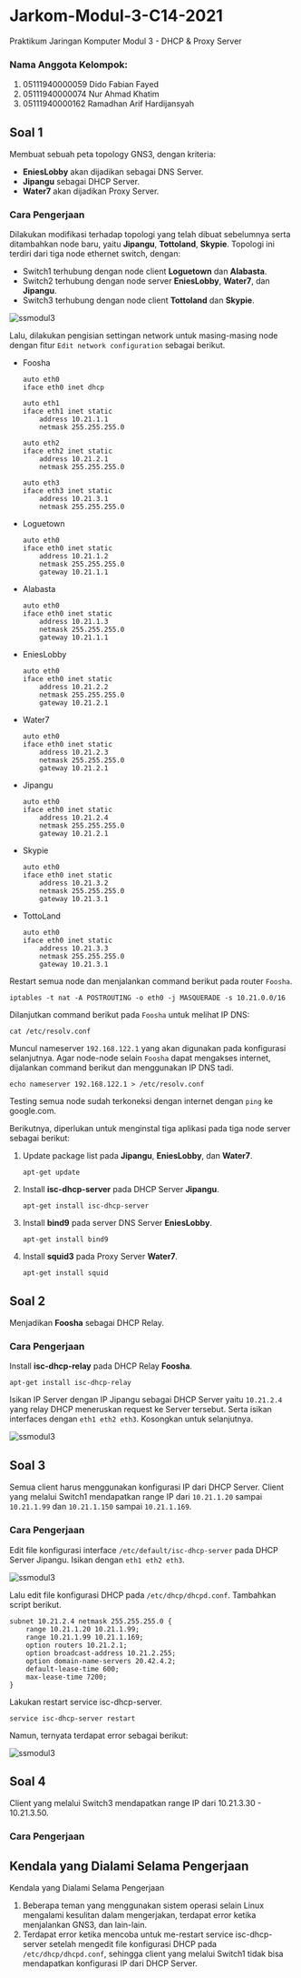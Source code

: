 # Jarkom-Modul-3-C14-2021
Praktikum Jaringan Komputer Modul 3 - DHCP & Proxy Server
### Nama Anggota Kelompok:
1. 05111940000059 	Dido Fabian Fayed <br>
2. 05111940000074	Nur Ahmad Khatim <br>
3. 05111940000162	Ramadhan Arif Hardijansyah

## Soal 1
Membuat sebuah peta topology GNS3, dengan kriteria:
- **EniesLobby** akan dijadikan sebagai DNS Server.
- **Jipangu** sebagai DHCP Server.
- **Water7** akan dijadikan Proxy Server.

### Cara Pengerjaan
Dilakukan modifikasi terhadap topologi yang telah dibuat sebelumnya serta ditambahkan node baru, yaitu **Jipangu**, **Tottoland**, **Skypie**. Topologi ini terdiri dari tiga node ethernet switch, dengan:
- Switch1 terhubung dengan node client **Loguetown** dan **Alabasta**.
- Switch2 terhubung dengan node server **EniesLobby**, **Water7**, dan **Jipangu**.
- Switch3 terhubung dengan node client **Tottoland** dan **Skypie**.

![ssmodul3](https://github.com/DidoFayed/jarkom-modul-3-C14-2021-/blob/main/ssmodul3/1_1_Topology.png)

Lalu, dilakukan pengisian settingan network untuk masing-masing node dengan fitur `Edit network configuration` sebagai berikut.

- Foosha
	```
	auto eth0
	iface eth0 inet dhcp

	auto eth1
	iface eth1 inet static
		address 10.21.1.1
		netmask 255.255.255.0

	auto eth2
	iface eth2 inet static
		address 10.21.2.1
		netmask 255.255.255.0

	auto eth3
	iface eth3 inet static
		address 10.21.3.1
		netmask 255.255.255.0
	```
  
- Loguetown
	```
	auto eth0
	iface eth0 inet static
		address 10.21.1.2
		netmask 255.255.255.0
		gateway 10.21.1.1
	```
  
- Alabasta
	```
	auto eth0
	iface eth0 inet static
		address 10.21.1.3
		netmask 255.255.255.0
		gateway 10.21.1.1
	```
  
- EniesLobby
	```
	auto eth0
	iface eth0 inet static
		address 10.21.2.2
		netmask 255.255.255.0
		gateway 10.21.2.1
	```
  
- Water7
	```
	auto eth0
	iface eth0 inet static
		address 10.21.2.3
		netmask 255.255.255.0
		gateway 10.21.2.1
	```

- Jipangu
	```
	auto eth0
	iface eth0 inet static
		address 10.21.2.4
		netmask 255.255.255.0
		gateway 10.21.2.1
	```

- Skypie
	```
	auto eth0
	iface eth0 inet static
		address 10.21.3.2
		netmask 255.255.255.0
		gateway 10.21.3.1
	```

- TottoLand
	```
	auto eth0
	iface eth0 inet static
		address 10.21.3.3
		netmask 255.255.255.0
		gateway 10.21.3.1
	```
  
Restart semua node dan menjalankan command berikut pada router `Foosha`.
```
iptables -t nat -A POSTROUTING -o eth0 -j MASQUERADE -s 10.21.0.0/16
```
Dilanjutkan command berikut pada `Foosha` untuk melihat IP DNS:
```
cat /etc/resolv.conf
```
Muncul nameserver `192.168.122.1` yang akan digunakan pada konfigurasi selanjutnya. Agar node-node selain `Foosha` dapat mengakses internet, dijalankan command berikut dan menggunakan IP DNS tadi.
```
echo nameserver 192.168.122.1 > /etc/resolv.conf
```
Testing semua node sudah terkoneksi dengan internet dengan `ping` ke google.com.

Berikutnya, diperlukan untuk menginstal tiga aplikasi pada tiga node server sebagai berikut:
1. Update package list pada **Jipangu**, **EniesLobby**, dan **Water7**.
	```
	apt-get update
	```

2. Install **isc-dhcp-server** pada DHCP Server **Jipangu**.
	```
	apt-get install isc-dhcp-server
	```

3. Install **bind9** pada server DNS Server **EniesLobby**.
	```
	apt-get install bind9
	```

4. Install **squid3** pada Proxy Server **Water7**.
	```
	apt-get install squid
	```


## Soal 2
Menjadikan **Foosha** sebagai DHCP Relay.

### Cara Pengerjaan
Install **isc-dhcp-relay** pada DHCP Relay **Foosha**.
```
apt-get install isc-dhcp-relay
```
Isikan IP Server dengan IP Jipangu sebagai DHCP Server yaitu `10.21.2.4` yang relay DHCP meneruskan request ke Server tersebut. Serta isikan interfaces dengan `eth1 eth2 eth3`. Kosongkan untuk selanjutnya.

![ssmodul3](https://github.com/DidoFayed/jarkom-modul-3-C14-2021-/blob/main/ssmodul3/1_4_a_DHCPRelaySetup.png)


## Soal 3
Semua client harus menggunakan konfigurasi IP dari DHCP Server.
Client yang melalui Switch1 mendapatkan range IP dari `10.21.1.20` sampai `10.21.1.99` dan `10.21.1.150` sampai `10.21.1.169`.

### Cara Pengerjaan
Edit file konfigurasi interface `/etc/default/isc-dhcp-server` pada DHCP Server Jipangu. Isikan dengan `eth1 eth2 eth3`.

![ssmodul3](https://github.com/DidoFayed/jarkom-modul-3-C14-2021-/blob/main/ssmodul3/3_1_InterfacesJipangu.png)

Lalu edit file konfigurasi DHCP pada `/etc/dhcp/dhcpd.conf`. Tambahkan script berikut.

```
subnet 10.21.2.4 netmask 255.255.255.0 {
    range 10.21.1.20 10.21.1.99;
	range 10.21.1.99 10.21.1.169;
    option routers 10.21.2.1;
    option broadcast-address 10.21.2.255;
    option domain-name-servers 20.42.4.2;
    default-lease-time 600;
    max-lease-time 7200;
}
```

Lakukan restart service isc-dhcp-server.
```
service isc-dhcp-server restart
```
Namun, ternyata terdapat error sebagai berikut:

![ssmodul3](https://github.com/DidoFayed/jarkom-modul-3-C14-2021-/blob/main/ssmodul3/3_3_ErrorDHCPRestart.png)

## Soal 4
Client yang melalui Switch3 mendapatkan range IP dari 10.21.3.30 - 10.21.3.50.

### Cara Pengerjaan


## Kendala yang Dialami Selama Pengerjaan 
Kendala yang Dialami Selama Pengerjaan 
1. Beberapa teman yang menggunakan sistem operasi selain Linux mengalami kesulitan dalam mengerjakan, terdapat error ketika menjalankan GNS3, dan lain-lain. 
2. Terdapat error ketika mencoba untuk me-restart service isc-dhcp-server setelah mengedit file konfigurasi DHCP pada `/etc/dhcp/dhcpd.conf`, sehingga client yang melalui Switch1 tidak bisa mendapatkan konfigurasi IP dari DHCP Server.
